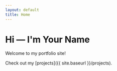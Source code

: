 ```yaml
---
layout: default
title: Home
---
```


# Hi — I'm Your Name

Welcome to my portfolio site!

Check out my [projects]({{ site.baseurl }}/projects).
